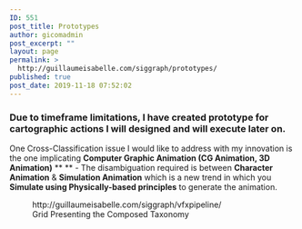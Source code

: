 ```yaml
---
ID: 551
post_title: Prototypes
author: gicomadmin
post_excerpt: ""
layout: page
permalink: >
  http://guillaumeisabelle.com/siggraph/prototypes/
published: true
post_date: 2019-11-18 07:52:02
---
```

<!-- wp:heading {"level":3} -->

### Due to timeframe limitations, I have created prototype for cartographic actions I will designed and will execute later on. 

<!-- /wp:heading -->

<!-- wp:paragraph -->

One Cross-Classification issue I would like to address with my innovation is the one implicating **Computer Graphic Animation (CG Animation, 3D Animation)** ** ** - The disambiguation required is between **Character Animation** & **Simulation Animation** which is a new trend in which you **Simulate using Physically-based principles** to generate the animation.

<!-- /wp:paragraph -->

<!-- wp:core-embed/wordpress {"url":"http://guillaumeisabelle.com/siggraph/vfxpipeline/","type":"wp-embed","providerNameSlug":"corpuspace","className":""} --><figure class="wp-block-embed-wordpress wp-block-embed is-type-wp-embed is-provider-corpuspace">

<div class="wp-block-embed__wrapper">
  http://guillaumeisabelle.com/siggraph/vfxpipeline/
</div><figcaption>Grid Presenting the Composed Taxonomy</figcaption></figure> 

<!-- /wp:core-embed/wordpress -->